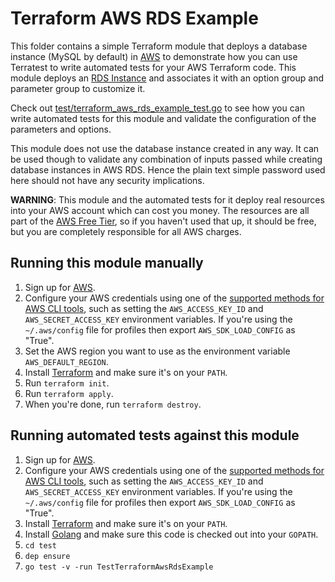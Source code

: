 # Terraform AWS RDS Example

This folder contains a simple Terraform module that deploys a database instance (MySQL by default) in [AWS](https://aws.amazon.com/)
to demonstrate how you can use Terratest to write automated tests for your AWS Terraform code. This module deploys an [RDS
Instance](https://aws.amazon.com/rds/) and associates it with an option group and parameter group to customize it.

Check out [test/terraform_aws_rds_example_test.go](https://github.com/terraform-modules-krish/terratest/blob/v0.13.6/test/terraform_aws_rds_example_test.go) to see how you can write
automated tests for this module and validate the configuration of the parameters and options.

This module does not use the database instance created in any way. It can be used though to validate any combination of inputs
passed while creating database instances in AWS RDS. Hence the plain text simple password used here should not have any security
implications.

**WARNING**: This module and the automated tests for it deploy real resources into your AWS account which can cost you
money. The resources are all part of the [AWS Free Tier](https://aws.amazon.com/rds/free/), so if you haven't used that up,
it should be free, but you are completely responsible for all AWS charges.





## Running this module manually

1. Sign up for [AWS](https://aws.amazon.com/).
1. Configure your AWS credentials using one of the [supported methods for AWS CLI
   tools](https://docs.aws.amazon.com/cli/latest/userguide/cli-chap-getting-started.html), such as setting the
   `AWS_ACCESS_KEY_ID` and `AWS_SECRET_ACCESS_KEY` environment variables. If you're using the `~/.aws/config` file for profiles then export `AWS_SDK_LOAD_CONFIG` as "True".
1. Set the AWS region you want to use as the environment variable `AWS_DEFAULT_REGION`.
1. Install [Terraform](https://www.terraform.io/) and make sure it's on your `PATH`.
1. Run `terraform init`.
1. Run `terraform apply`.
1. When you're done, run `terraform destroy`.




## Running automated tests against this module

1. Sign up for [AWS](https://aws.amazon.com/).
1. Configure your AWS credentials using one of the [supported methods for AWS CLI
   tools](https://docs.aws.amazon.com/cli/latest/userguide/cli-chap-getting-started.html), such as setting the
   `AWS_ACCESS_KEY_ID` and `AWS_SECRET_ACCESS_KEY` environment variables. If you're using the `~/.aws/config` file for profiles then export `AWS_SDK_LOAD_CONFIG` as "True".
1. Install [Terraform](https://www.terraform.io/) and make sure it's on your `PATH`.
1. Install [Golang](https://golang.org/) and make sure this code is checked out into your `GOPATH`.
1. `cd test`
1. `dep ensure`
1. `go test -v -run TestTerraformAwsRdsExample`
